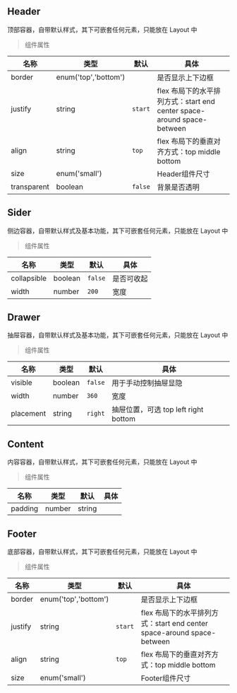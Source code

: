 
## Header
顶部容器，自带默认样式，其下可嵌套任何元素，只能放在 Layout 中

> 组件属性

名称 | 类型 | 默认 | 具体
----|------|-----|----
border | enum('top','bottom')  |  | 是否显示上下边框
justify | string  | `start` | flex 布局下的水平排列方式：start end center space-around space-between
align | string  | `top` | flex 布局下的垂直对齐方式：top middle bottom
size | enum('small')  |  | Header组件尺寸 
transparent | boolean  | `false` | 背景是否透明

## Sider
侧边容器，自带默认样式及基本功能，其下可嵌套任何元素，只能放在 Layout 中

> 组件属性

名称 | 类型 | 默认 | 具体
----|------|-----|----
collapsible | boolean  | `false` | 是否可收起
width | number  | `200` | 宽度

## Drawer
抽屉容器，自带默认样式及基本功能，其下可嵌套任何元素，只能放在 Layout 中

> 组件属性

名称 | 类型 | 默认 | 具体
----|------|-----|----
visible | boolean  | `false` |用于手动控制抽屉显隐
width | number  | `360` | 宽度
placement | string  | `right` | 抽屉位置，可选 top left right bottom


## Content
内容容器，自带默认样式，其下可嵌套任何元素，只能放在 Layout 中

> 组件属性

名称 | 类型 | 默认 | 具体
----|------|-----|----
padding | number|string  |  | 内边距


## Footer
底部容器，自带默认样式，其下可嵌套任何元素，只能放在 Layout 中

> 组件属性

名称 | 类型 | 默认 | 具体
----|------|-----|----
border | enum('top','bottom')  |  | 是否显示上下边框
justify | string  | `start` | flex 布局下的水平排列方式：start end center space-around space-between
align | string  | `top` | flex 布局下的垂直对齐方式：top middle bottom
size | enum('small')  |  | Footer组件尺寸

